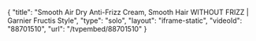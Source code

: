 {
    "title": "Smooth Air Dry Anti-Frizz Cream, Smooth Hair WITHOUT FRIZZ | Garnier Fructis Style",
    "type": "solo",
    "layout": "iframe-static",
    "videoId": "88701510",
    "url": "\/tvpembed\/88701510"
}